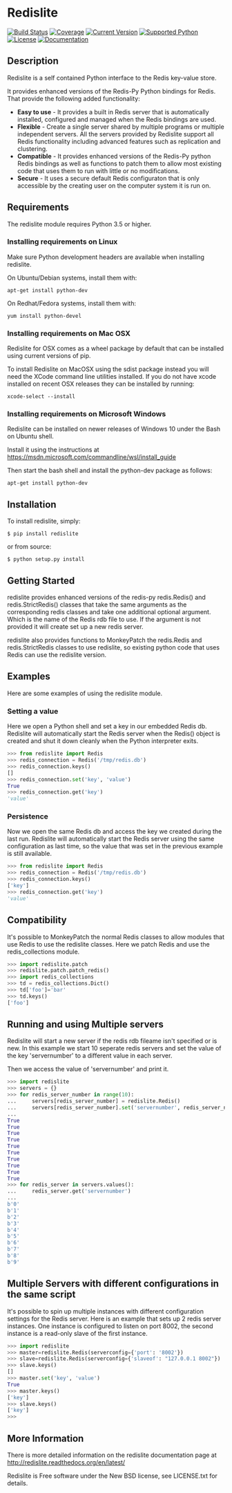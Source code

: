# Redislite

[![Build Status](https://cd.screwdriver.cd/pipelines/2880/badge)](https://cd.screwdriver.cd/pipelines/2880)
[![Coverage](https://codecov.io/gh/yahoo/redislite/branch/master/graph/badge.svg)](https://codecov.io/gh/yahoo/redislite)
[![Current Version](https://img.shields.io/pypi/v/redislite.svg)](https://pypi.python.org/pypi/redislite/)
[![Supported Python](https://img.shields.io/badge/python-3.5,3.6,3.7,3.8,pypy-blue.svg)](https://pypi.python.org/pypi/redislite/)
[![License](https://img.shields.io/pypi/l/redislite.svg)](https://pypi.python.org/pypi/redislite/)
[![Documentation](https://readthedocs.org/projects/redislite/badge/?version=latest)](http://redislite.readthedocs.org/en/latest/)


## Description

Redislite is a self contained Python interface to the Redis key-value store.

It provides enhanced versions of the Redis-Py Python bindings for Redis.  That provide the following added functionality:

* **Easy to use** - It provides a built in Redis server that is automatically installed, configured and managed when the Redis bindings are used.
* **Flexible** - Create a single server shared by multiple programs or multiple independent servers.  All the servers provided by Redislite support all Redis functionality including advanced features such as replication and clustering.
* **Compatible** - It provides enhanced versions of the Redis-Py python Redis bindings as well as functions to patch them to allow most existing code that uses them to run with little or no modifications.
* **Secure** - It uses a secure default Redis configuraton that is only accessible by the creating user on the computer system it is run on.

## Requirements

The redislite module requires Python 3.5 or higher.


### Installing requirements on Linux

Make sure Python development headers are available when installing redislite.

On Ubuntu/Debian systems, install them with:

`apt-get install python-dev`

On Redhat/Fedora systems, install them with:

`yum install python-devel`

### Installing requirements on Mac OSX

Redislite for OSX comes as a wheel package by default that can be installed
using current versions of pip.

To install Redislite on MacOSX using the sdist package instead you will need
the XCode command line utilities installed.  If you do not have xcode
installed on recent OSX releases they can be installed by
running:

`xcode-select --install`

### Installing requirements on Microsoft Windows

Redislite can be installed on newer releases of Windows 10 under the Bash on Ubuntu shell.

Install it using the instructions at https://msdn.microsoft.com/commandline/wsl/install_guide 

Then start the bash shell and install the python-dev package as follows:

`apt-get install python-dev`    
    
## Installation

To install redislite, simply:

```console
$ pip install redislite
```

or from source:

```console
$ python setup.py install
```


## Getting Started

redislite provides enhanced versions of the redis-py redis.Redis() and 
redis.StrictRedis() classes that take the same arguments as the corresponding
redis classes and take one additional optional argument.  Which is the
name of the Redis rdb file to use.  If the argument is not provided it will
create set up a new redis server.

redislite also provides functions to MonkeyPatch the redis.Redis and 
redis.StrictRedis classes to use redislite, so existing python code that uses
Redis can use the redislite version.
    
## Examples

Here are some examples of using the redislite module.

### Setting a value

Here we open a Python shell and set a key in our embedded Redis db.  Redislite will automatically start the Redis server when
the Redis() object is created and shut it down cleanly when the Python interpreter exits.

```python
>>> from redislite import Redis
>>> redis_connection = Redis('/tmp/redis.db')
>>> redis_connection.keys()
[]
>>> redis_connection.set('key', 'value')
True
>>> redis_connection.get('key')
'value'
```

### Persistence

Now we open the same Redis db and access the key we created during the last run.  Redislite will automatically start the
Redis server using the same configuration as last time, so the value that was set in the previous example is still available.

```python
>>> from redislite import Redis
>>> redis_connection = Redis('/tmp/redis.db')
>>> redis_connection.keys()
['key']
>>> redis_connection.get('key')
'value'
```

## Compatibility

It's possible to MonkeyPatch the normal Redis classes to allow modules 
that use Redis to use the redislite classes.  Here we patch Redis and use the 
redis_collections module.

```python
>>> import redislite.patch
>>> redislite.patch.patch_redis()
>>> import redis_collections
>>> td = redis_collections.Dict()
>>> td['foo']='bar'
>>> td.keys()
['foo']
```

## Running and using Multiple servers

Redislite will start a new server if the redis rdb fileame isn't specified or is new.  In this example we start 10 seperate redis servers and set the value of the key 'servernumber' to a different value in each server.  

Then we access the value of 'servernumber' and print it.

```python
>>> import redislite
>>> servers = {}
>>> for redis_server_number in range(10):
...     servers[redis_server_number] = redislite.Redis()
...     servers[redis_server_number].set('servernumber', redis_server_number)
...
True
True
True
True
True
True
True
True
True
True
>>> for redis_server in servers.values():
...     redis_server.get('servernumber')
...
b'0'
b'1'
b'2'
b'3'
b'4'
b'5'
b'6'
b'7'
b'8'
b'9'
```

## Multiple Servers with different configurations in the same script

It's possible to spin up multiple instances with different
configuration settings for the Redis server.  Here is an example that sets up 2
redis server instances.  One instance is configured to listen on port 8002, the
second instance is a read-only slave of the first instance.


```python
>>> import redislite
>>> master=redislite.Redis(serverconfig={'port': '8002'})
>>> slave=redislite.Redis(serverconfig={'slaveof': "127.0.0.1 8002"})
>>> slave.keys()
[]
>>> master.set('key', 'value')
True
>>> master.keys()
['key']
>>> slave.keys()
['key']
>>>
```

## More Information

There is more detailed information on the redislite documentation page at
http://redislite.readthedocs.org/en/latest/

Redislite is Free software under the New BSD license, see LICENSE.txt for
details.
